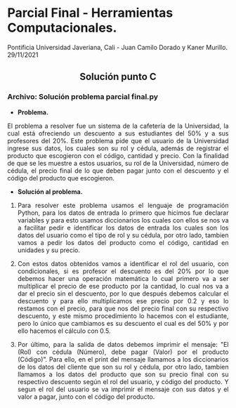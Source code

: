 # Parcial Final - Herramientas Computacionales.
Pontificia Universidad Javeriana, Cali - Juan Camilo Dorado y Kaner Murillo. 29/11/2021

## <p align=center>**Solución punto C**

### Archivo: Solución problema parcial final.py
  
- **Problema.**  
<p align=justify>
  El problema a resolver fue un sistema de la cafetería de la Universidad, la cual está ofreciendo un descuento a sus estudiantes del 50% y a sus profesores del 20%. Este problema pide que el usuario de la Universidad ingrese sus datos, los cuales son su rol y cédula, además de registrar el producto que escogieron con el código, cantidad y precio. Con la finalidad de que se les muestre a estos usuarios, su rol de la Universidad, número de cédula, el precio final de lo que deben pagar junto con el descuento y el código del producto que escogieron.

  
- **Solución al problema.** 

1. <p align=justify>  Para resolver este problema usamos el lenguaje de programación Python, para los datos de entrada lo primero que hicimos fue declarar variables y para esto usamos diccionarios los cuales con ellos se nos va a facilitar pedir e identificar los datos de entrada los cuales son los datos del usuario como el tipo de rol y su cédula, por otro lado, tambien vamos a pedir los datos del producto como el código, cantidad en unidades y su precio. 
  

2. <p align=justify>  Con estos datos obtenidos vamos a identificar el rol del usuario, con condicionales, si es profesor el descuento es del 20% por lo que debemos hacer una operación matemática lo cual primero va a ser multiplicar el precio de ese producto por la cantidad, lo cual nos va a dar el precio sin el descuento, por lo que después debemos calcular el descuento y para ello multiplicamos ese precio por 0.2 y eso lo restamos con el precio, para que nos del precio final con su respectivo descuento, y este mismo procedimiento lo hacemos con el estudiante, pero lo único que cambiamos es su descuento el cual es del 50% y por ello hacemos el cálculo con 0.5.


3. <p align=justify> Por último, para la salida de datos debemos imprimir el mensaje: "El (Rol) con cédula (Número), debe pagar (Valor) por el producto (Código)”. Para ello, en el print del mensaje llamamos a los diccionarios de los datos del cliente que son su rol y cédula, por otro lado, tambien llamamos a los datos del producto que son su precio final con su respectivo descuento según el rol del usuario, y código del producto. Y segun el rol del usuario se va imprimir el mensaje con sus datos y el valor a pagar, junto con el código del producto. 
